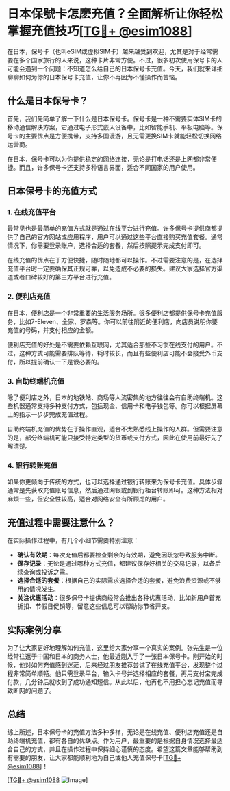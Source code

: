 # 日本保號卡怎麽充值？全面解析让你轻松掌握充值技巧[[TG💪+ @esim1088](https://t.me/s/esim1088)]

在日本，保号卡（也叫eSIM或虚拟SIM卡）越来越受到欢迎，尤其是对于经常需要在多个国家旅行的人来说，这种卡片非常方便。不过，很多初次使用保号卡的人可能会遇到一个问题：不知道怎么给自己的日本保号卡充值。今天，我们就来详细聊聊如何为你的日本保号卡充值，让你不再因为不懂操作而苦恼。

## 什么是日本保号卡？

首先，我们先简单了解一下什么是日本保号卡。保号卡是一种不需要实体SIM卡的移动通信解决方案，它通过电子形式嵌入设备中，比如智能手机、平板电脑等。保号卡的主要优点是方便携带，支持多国漫游，且无需更换SIM卡就能轻松切换网络运营商。

在日本，保号卡可以为你提供稳定的网络连接，无论是打电话还是上网都非常便捷。而且，许多保号卡还支持多种语言界面，适合不同国家的用户使用。

## 日本保号卡的充值方式

### 1. 在线充值平台

最常见也是最简单的充值方式就是通过在线平台进行充值。许多保号卡提供商都提供了自己的官方网站或应用程序，用户可以通过这些平台直接购买充值套餐。通常情况下，你需要登录账户，选择合适的套餐，然后按照提示完成支付即可。

在线充值的优点在于方便快捷，随时随地都可以操作。不过需要注意的是，在选择充值平台时一定要确保其正规可靠，以免造成不必要的损失。建议大家选择官方渠道或者口碑较好的第三方平台进行充值。

### 2. 便利店充值

在日本，便利店是一个非常重要的生活服务场所。很多便利店都提供保号卡充值服务，比如7-Eleven、全家、罗森等。你可以前往附近的便利店，向店员说明你要充值的号码，并支付相应的金额。

便利店充值的好处是不需要依赖互联网，尤其适合那些不习惯在线支付的用户。不过，这种方式可能需要排队等待，耗时较长，而且有些便利店可能不会接受外币支付，所以提前确认一下是很必要的。

### 3. 自助终端机充值

除了便利店之外，日本的地铁站、商场等人流密集的地方往往会有自助终端机。这些机器通常支持多种支付方式，包括现金、信用卡和电子钱包等。你可以根据屏幕上的指示一步步完成充值过程。

自助终端机充值的优势在于操作直观，适合不太熟悉线上操作的人群。但需要注意的是，部分终端机可能只接受特定类型的货币或支付方式，因此在使用前最好先了解清楚。

### 4. 银行转账充值

如果你更倾向于传统的方式，也可以选择通过银行转账来为保号卡充值。具体步骤通常是先获取充值账号信息，然后通过网银或到银行柜台转账即可。这种方法相对麻烦一些，但安全性较高，适合对网络安全有所顾虑的用户。

## 充值过程中需要注意什么？

在实际操作过程中，有几个小细节需要特别注意：

- **确认有效期**：每次充值后都要检查剩余的有效期，避免因疏忽导致服务中断。
- **保存记录**：无论是通过哪种方式充值，都建议保存好相关的交易记录，以备后续查询或投诉之需。
- **选择合适的套餐**：根据自己的实际需求选择合适的套餐，避免浪费资源或不够用的情况发生。
- **关注优惠活动**：很多保号卡提供商经常会推出各种优惠活动，比如新用户首充折扣、节假日促销等，留意这些信息可以帮助你节省开支。

## 实际案例分享

为了让大家更好地理解如何充值，这里给大家分享一个真实的案例。张先生是一位经常往返于中国和日本的商务人士，他最近刚入手了一张日本保号卡。刚开始的时候，他对如何充值感到迷茫，后来经过朋友推荐尝试了在线充值平台，发现整个过程非常简单顺畅。他只需登录平台，输入卡号并选择相应的套餐，再用支付宝完成付款，几分钟后就收到了成功通知短信。从此以后，他再也不用担心忘记充值而导致断网的问题了。

## 总结

综上所述，日本保号卡的充值方法多种多样，无论是在线充值、便利店充值还是自助终端机充值，都有各自的优缺点。作为用户，最重要的是根据自身情况选择最适合自己的方式，并且在操作过程中保持细心谨慎的态度。希望这篇文章能够帮助到有需要的朋友，让大家都能顺利地为自己或他人充值保号卡[[TG💪+ @esim1088](https://t.me/s/esim1088)]！

[[TG💪+ @esim1088](https://t.me/s/esim1088) ![Image](https://i.postimg.cc/4NQfJmqS/Snipaste-2025-05-13-00-14-12.png)]